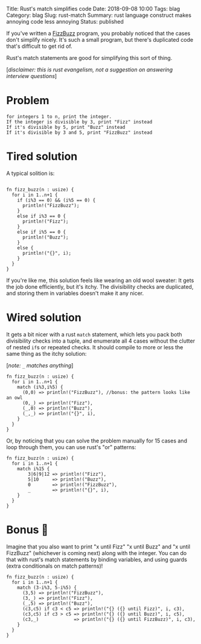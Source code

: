Title: Rust's match simplifies code
Date: 2018-09-08 10:00
Tags: blag
Category: blag
Slug: rust-match
Summary: rust language construct makes annoying code less annoying
Status: published

If you've written a [FizzBuzz]() program, you probably noticed that the cases don't simplify nicely. It's such a small program, but there's duplicated code that's difficult to get rid of.

Rust's match statements are good for simplifying this sort of thing.

[*disclaimer: this is rust evangelism, not a suggestion on answering interview questions*]

# Problem

```
for integers 1 to n, print the integer.
If the integer is divisible by 3, print "Fizz" instead
If it's divisible by 5, print "Buzz" instead
If it's divisible by 3 and 5, print "FizzBuzz" instead
```

# Tired solution

A typical solition is:

```

fn fizz_buzz(n : usize) {
  for i in 1..n+1 {
    if (i%3 == 0) && (i%5 == 0) {
      println!("FizzBuzz");
    }
    else if i%3 == 0 {
      println!("Fizz");
    }
    else if i%5 == 0 {
      println!("Buzz");
    }
    else {
      println!("{}", i);
    }
  }
}
```

If you're like me, this solution feels like wearing an old wool sweater: It gets the job done efficiently, but it's itchy. The divisibility checks are duplicated, and storing them in variables doesn't make it any nicer.

# Wired solution

It gets a bit nicer with a rust `match` statement, which lets you pack both divisibility checks into a tuple, and enumerate all 4 cases without the clutter of nested `if`s or repeated checks. It should compile to more or less the same thing as the itchy solution:

[*note: `_` matches anything*]

```
fn fizz_buzz(n : usize) {
  for i in 1..n+1 {
    match (i%3,i%5) {
      (0,0) => println!("FizzBuzz"), //bonus: the pattern looks like an owl
      (0,_) => println!("Fizz"),
      (_,0) => println!("Buzz"),
      (_,_) => println!("{}", i),
    }
  }
}
```

Or, by noticing that you can solve the problem manually for 15 cases and loop through them, you can use rust's "or" patterns:

```
fn fizz_buzz(n : usize) {
  for i in 1..n+1 {
    match i%15 {
        3|6|9|12 => println!("Fizz"),
        5|10     => println!("Buzz"),
        0        => println!("FizzBuzz"),
        _        => println!("{}", i),
    }
  }
}
```

# Bonus 🐷

Imagine that you also want to print "x until Fizz" "x until Buzz" and "x until FizzBuzz" (whichever is coming next) along with the integer. You can do that with rust's match statements by binding variables, and using guards (extra conditionals on match patterns)!


```
fn fizz_buzz(n : usize) {
  for i in 1..n+1 {
    match (3-i%3, 5-i%5) {
      (3,5) => println!("FizzBuzz"),
      (3,_) => println!("Fizz"),
      (_,5) => println!("Buzz"),
      (c3,c5) if c3 < c5 => println!("{} ({} until Fizz)", i, c3),
      (c3,c5) if c3 > c5 => println!("{} ({} until Buzz)", i, c5),
      (c3,_)             => println!("{} ({} until FizzBuzz)", i, c3),
    }
  }
}
```
